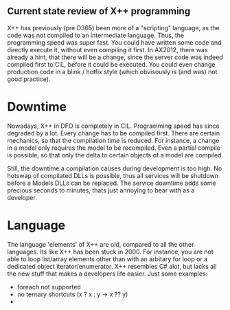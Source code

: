 ## Current state review of X++ programming
X++ has previously (pre D365) been more of a "scripting" language, as the code was not compiled to an intermediate language.
Thus, the programming speed was super fast. You could have written some code and directly execute it, without even compiling it first.
In AX2012, there was already a hint, that there will be a change, since the server code was indeed compiled first to CIL, before it could be executed.
You could even change production code in a blink / hotfix style (which obvisously is (and was) not good practice).

# Downtime
Nowadays, X++ in DFO is completely in CIL. Programming speed has since degraded by a lot. Every change has to be compiled first.
There are certain mechanics, so that the compilation time is reduced. For instance, a change in a model only requires the model to be recompiled.
Even a partial compile is possible, so that only the delta to certain objects of a model are compiled.

Still, the downtime a compilation causes during development is too high. No hotswap of compilated DLLs is possible, thus all services will be shutdown before a Models DLLs can be replaced.
The service downtime adds some precious seconds to minutes, thats just annoying to bear with as a developer.

# Language
The language 'elements' of X++ are old, compared to all the other languages. Its like X++ has been stuck in 2000.
For instance, you are not able to loop list/array elements other than with an arbitary for loop or a dedicated object iterator/enumerator.
X++ resembles C# alot, but lacks all the new stuff that makes a developers life easier. 
Just some examples:

- foreach not supported
- no ternary shortcuts (x ? x : y -> x ?? y)
- 
